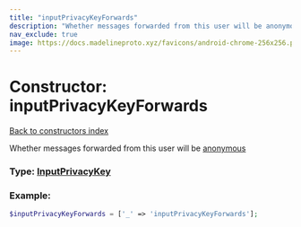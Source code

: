 ```yaml
---
title: "inputPrivacyKeyForwards"
description: "Whether messages forwarded from this user will be anonymous"
nav_exclude: true
image: https://docs.madelineproto.xyz/favicons/android-chrome-256x256.png
---
```

# Constructor: inputPrivacyKeyForwards  
[Back to constructors index](index.md)



Whether messages forwarded from this user will be [anonymous](https://telegram.org/blog/unsend-privacy-emoji#anonymous-forwarding)




### Type: [InputPrivacyKey](../types/InputPrivacyKey.md)


### Example:

```php
$inputPrivacyKeyForwards = ['_' => 'inputPrivacyKeyForwards'];
```  
